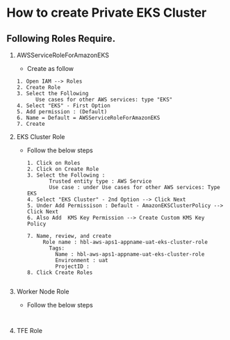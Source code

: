 # How to create Private EKS Cluster
## Following Roles Require.
1. AWSServiceRoleForAmazonEKS
   - Create as follow
   ```hcl
   1. Open IAM --> Roles
   2. Create Role
   3. Select the Following
         Use cases for other AWS services: type "EKS"
   4. Select "EKS" - First Option
   5. Add permission : (Default)
   6. Name = Default = AWSServiceRoleForAmazonEKS
   7. Create
   ```
   
3. EKS Cluster Role
   - Follow the below steps
     ```hcl
     1. Click on Roles
     2. Click on Create Role
     3. Select the Following : 
	        Trusted entity type : AWS Service
	        Use case : under Use cases for other AWS services: Type EKS
     4. Select "EKS Cluster" - 2nd Option --> Click Next
     5. Under Add Permissison : Default - AmazonEKSClusterPolicy --> Click Next
     6. Also Add  KMS Key Permission --> Create Custom KMS Key Policy

     7. Name, review, and create	
	      Role name : hbl-aws-aps1-appname-uat-eks-cluster-role
	        Tags:
	          Name : hbl-aws-aps1-appname-uat-eks-cluster-role
	          Environment : uat
	          ProjectID :
     8. Click Create Roles
   ```
4. Worker Node Role
   - Follow the below steps
     ```hcl


     ```


6. TFE Role
